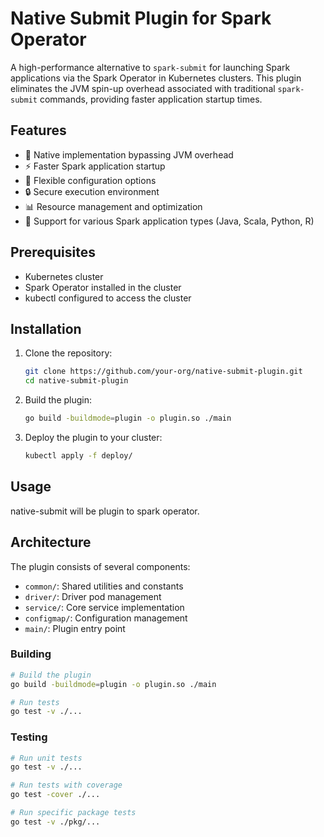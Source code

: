 # Native Submit Plugin for Spark Operator

A high-performance alternative to `spark-submit` for launching Spark applications via the Spark Operator in Kubernetes clusters. This plugin eliminates the JVM spin-up overhead associated with traditional `spark-submit` commands, providing faster application startup times.

## Features

- 🚀 Native implementation bypassing JVM overhead
- ⚡ Faster Spark application startup
- 🔧 Flexible configuration options
- 🔒 Secure execution environment
- 📊 Resource management and optimization
- 🔄 Support for various Spark application types (Java, Scala, Python, R)

## Prerequisites


- Kubernetes cluster
- Spark Operator installed in the cluster
- kubectl configured to access the cluster

## Installation

1. Clone the repository:
   ```bash
   git clone https://github.com/your-org/native-submit-plugin.git
   cd native-submit-plugin
   ```

2. Build the plugin:
   ```bash
   go build -buildmode=plugin -o plugin.so ./main
   ```

3. Deploy the plugin to your cluster:
   ```bash
   kubectl apply -f deploy/
   ```

## Usage
native-submit will be  plugin to spark operator.


## Architecture

The plugin consists of several components:

- `common/`: Shared utilities and constants
- `driver/`: Driver pod management
- `service/`: Core service implementation
- `configmap/`: Configuration management
- `main/`: Plugin entry point


### Building

```bash
# Build the plugin
go build -buildmode=plugin -o plugin.so ./main

# Run tests
go test -v ./...
```

### Testing

```bash
# Run unit tests
go test -v ./...

# Run tests with coverage
go test -cover ./...

# Run specific package tests
go test -v ./pkg/...
```
